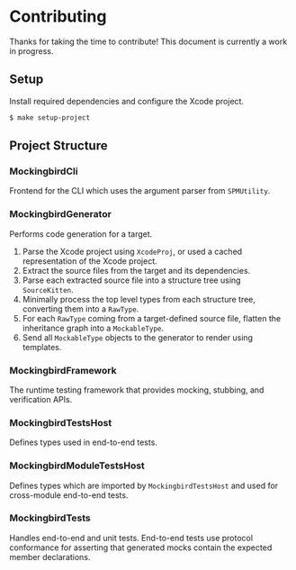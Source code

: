 # Contributing

Thanks for taking the time to contribute! This document is currently a work in progress.

## Setup

Install required dependencies and configure the Xcode project.

```bash
$ make setup-project
```

## Project Structure

### MockingbirdCli

Frontend for the CLI which uses the argument parser from `SPMUtility`.

### MockingbirdGenerator

Performs code generation for a target.

1. Parse the Xcode project using `XcodeProj`, or used a cached representation of the Xcode project.
2. Extract the source files from the target and its dependencies.
3. Parse each extracted source file into a structure tree using `SourceKitten`.
4. Minimally process the top level types from each structure tree, converting them into a  `RawType`.
5. For each `RawType` coming from a target-defined source file, flatten the inheritance graph into a `MockableType`.
6. Send all `MockableType` objects to the generator to render using templates.

### MockingbirdFramework

The runtime testing framework that provides mocking, stubbing, and verification APIs.

### MockingbirdTestsHost

Defines types used in end-to-end tests.

### MockingbirdModuleTestsHost

Defines types which are imported by `MockingbirdTestsHost` and used for cross-module end-to-end tests. 

### MockingbirdTests

Handles end-to-end and unit tests. End-to-end tests use protocol conformance for asserting that generated mocks
contain the expected member declarations.
